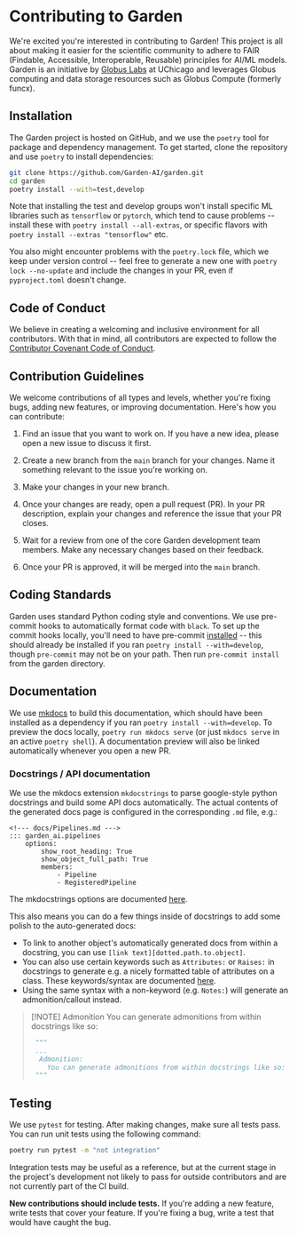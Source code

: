 # Contributing to Garden

We're excited you're interested in contributing to Garden! This project is all about making it easier for the scientific community to adhere to FAIR (Findable, Accessible, Interoperable, Reusable) principles for AI/ML models. Garden is an initiative by [Globus Labs](https://labs.globus.org) at UChicago and leverages Globus computing and data storage resources such as Globus Compute (formerly funcx).


## Installation

The Garden project is hosted on GitHub, and we use the `poetry` tool for package and dependency management. To get started, clone the repository and use `poetry` to install dependencies:

```bash
git clone https://github.com/Garden-AI/garden.git
cd garden
poetry install --with=test,develop
```

Note that installing the test and develop groups won't install specific ML libraries such as `tensorflow` or `pytorch`, which tend to cause problems -- install these with `poetry install --all-extras`, or specific flavors with `poetry install --extras "tensorflow"` etc.

You also might encounter problems with the `poetry.lock` file, which we keep under version control -- feel free to generate a new one with `poetry lock --no-update` and include the changes in your PR, even if `pyproject.toml` doesn't change.


## Code of Conduct

We believe in creating a welcoming and inclusive environment for all contributors. With that in mind, all contributors are expected to follow the [Contributor Covenant Code of Conduct](https://www.contributor-covenant.org/version/2/0/code_of_conduct/).


## Contribution Guidelines

We welcome contributions of all types and levels, whether you're fixing bugs, adding new features, or improving documentation. Here's how you can contribute:

1. Find an issue that you want to work on. If you have a new idea, please open a new issue to discuss it first.

2. Create a new branch from the `main` branch for your changes. Name it something relevant to the issue you're working on.

3. Make your changes in your new branch.

4. Once your changes are ready, open a pull request (PR). In your PR description, explain your changes and reference the issue that your PR closes.

5. Wait for a review from one of the core Garden development team members. Make any necessary changes based on their feedback.

6. Once your PR is approved, it will be merged into the `main` branch.

## Coding Standards

Garden uses standard Python coding style and conventions. We use pre-commit hooks to automatically format code with `black`. To set up the commit hooks locally, you'll need to have pre-commit [installed](https://pre-commit.com/#install) -- this should already be installed if you ran `poetry install --with=develop`, though `pre-commit` may not be on your path. Then run `pre-commit install` from the garden directory.

## Documentation
We use [mkdocs](https://www.mkdocs.org/user-guide/configuration/) to build this documentation, which should have been installed as a dependency if you ran `poetry install --with=develop`. To preview the docs locally, `poetry run mkdocs serve` (or just `mkdocs serve` in an active `poetry shell`). A documentation preview will also be linked automatically whenever you open a new PR.

### Docstrings / API documentation
We use the mkdocs extension `mkdocstrings` to parse google-style python docstrings and build some API docs automatically. The actual contents of the generated docs page is configured in the corresponding `.md` file, e.g.:

```
<!--- docs/Pipelines.md --->
::: garden_ai.pipelines
    options:
        show_root_heading: True
        show_object_full_path: True
        members:
            - Pipeline
            - RegisteredPipeline
```
The mkdocstrings options are documented [here](https://mkdocstrings.github.io/python/usage/configuration/general/).

This also means you can do a few things inside of docstrings to add some polish to the auto-generated docs:

- To link to another object's automatically generated docs from within a docstring, you can use `[link text][dotted.path.to.object]`.
- You can also use certain keywords such as `Attributes:` or `Raises:` in docstrings to generate e.g. a nicely formatted table of attributes on a class. These keywords/syntax are documented [here](https://mkdocstrings.github.io/griffe/docstrings/).
- Using the same syntax with a non-keyword (e.g. `Notes:`) will generate an admonition/callout instead.

> [!NOTE] Admonition
> You can generate admonitions from within docstrings like so:
> ```python
>  """
>  ...
>   Admonition:
>     You can generate admonitions from within docstrings like so:
>  """
> ```
>

## Testing

We use `pytest` for testing. After making changes, make sure all tests pass. You can run unit tests using the following command:

```bash
poetry run pytest -m "not integration"
```

Integration tests may be useful as a reference, but at the current stage in the project's development not likely to pass for outside contributors and are not currently part of the CI build.

**New contributions should include tests.** If you're adding a new feature, write tests that cover your feature. If you're fixing a bug, write a test that would have caught the bug.

